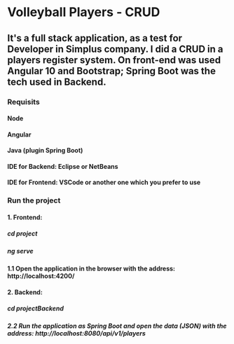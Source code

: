 # Volleyball Players - CRUD

## It's a full stack application, as a test for Developer in Simplus company. I did a CRUD in a players register system. On front-end was used Angular 10 and Bootstrap; Spring Boot was the tech used in Backend.

### Requisits

#### Node

#### Angular

#### Java (plugin Spring Boot)

#### IDE for Backend: Eclipse or NetBeans

#### IDE for Frontend: VSCode or another one which you prefer to use

### Run the project

#### 1. Frontend:

##### cd project

##### ng serve

#### 1.1 Open the application in the browser with the address: http://localhost:4200/

#### 2. Backend:

##### cd projectBackend

##### 2.2 Run the application as Spring Boot and open the data (JSON) with the address: http://localhost:8080/api/v1/players

